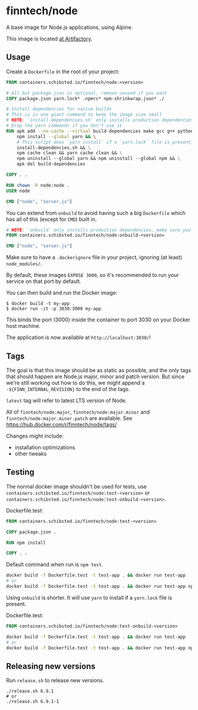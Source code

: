 # finntech/node

A base image for Node.js applications, using Alpine.

This image is located [at Artifactory](https://artifacts.schibsted.io/artifactory/webapp/#/artifacts/browse/tree/General/docker-local/finntech/node).

## Usage

Create a `Dockerfile` in the root of your project:

```Dockerfile
FROM containers.schibsted.io/finntech/node:<version>

# All but package.json is optional, remove unused if you want
COPY package.json yarn.lock* .npmrc* npm-shrinkwrap.json* ./

# Install dependencies for native builds
# This is in one giant command to keep the image size small
# NOTE: `install-dependencies.sh` only installs production dependencies, make sure you do transpiling/bundling outside of the image
# Drop the yarn commands if you don't use it
RUN apk add --no-cache --virtual build-dependencies make gcc g++ python git && \
    npm install --global yarn && \
    # This script does `yarn install` if a `yarn.lock` file is present, otherwise `npm install`
    install-dependencies.sh && \
    npm cache clean && yarn cache clean && \
    npm uninstall --global yarn && npm uninstall --global npm && \
    apk del build-dependencies

COPY . .

RUN chown -R node:node .
USER node

CMD ["node", "server.js"]
```

You can extend from `onbuild` to avoid having such a big `Dockerfile` which has all of this (except for `CMD`) built in.

```Dockerfile
# NOTE: `onbuild` only installs production dependencies, make sure you do transpiling/bundling outside of the image
FROM containers.schibsted.io/finntech/node:onbuild-<version>

CMD ["node", "server.js"]
```

Make sure to have a `.dockerignore` file in your project, ignoring (at least) `node_modules/`.

By default, these images `EXPOSE 3000`, so it's recommended to run your service on that port by default.

You can then build and run the Docker image:

```
$ docker build -t my-app .
$ docker run -it -p 3030:3000 my-app
```

This binds the port (3000) inside the container to port 3030 on your Docker host machine.

The application is now available at `http://localhost:3030/`!

## Tags

The goal is that this image should be as static as possible, and the only tags that should happen are Node.js major, minor and patch version.
But since we're still working out how to do this, we might append a `-${FINN_INTERNAL_REVISION}` to the end of the tags.

`latest` tag will refer to latest LTS version of Node.

All of `finntech/node:major`, `finntech/node:major.minor` and `finntech/node:major.minor.patch` are available.
See https://hub.docker.com/r/finntech/node/tags/

Changes might include:

- installation optimizations
- other tweaks

## Testing

The normal docker image shouldn't be used for tests, use `containers.schibsted.io/finntech/node:test-<version>` or `containers.schibsted.io/finntech/node:test-onbuild-<version>`.

Dockerfile.test:
```Dockerfile
FROM containers.schibsted.io/finntech/node:test-<version>

COPY package.json .

RUN npm install

COPY . .
```

Default command when run is `npm test`.

```sh
docker build -f Dockerfile.test -t test-app . && docker run test-app
# or
docker build -f Dockerfile.test -t test-app . && docker run test-app npm run custom-test
```

Using `onbuild` is shorter. It will use `yarn` to install if a `yarn.lock` file is present.

Dockerfile.test:
```Dockerfile
FROM containers.schibsted.io/finntech/node:test-onbuild-<version>
```

```sh
docker build -f Dockerfile.test -t test-app . && docker run test-app
# or
docker build -f Dockerfile.test -t test-app . && docker run test-app npm run custom-test
```

## Releasing new versions

Run `release.sh` to release new versions.

```sh-session
./release.sh 6.9.1
# or
./release.sh 6.9.1-1
```
